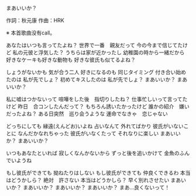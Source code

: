 まあいいか？

作詞：秋元康
作曲：HRK

※ 本首歌曲没有call。 

あなたはいつも言ってたよね？
世界で一番　親友だって
今の今まで信じてたけど
私の元彼と浮気した？
うちらは家が近かったし
幼稚園の時から一緒だから
好きなケーキも好きな動物も
好きな彼氏も似てるよね？

しょうがないかも
気が合う二人
好きになるのも
同じタイミング
付き合い始めたのは
私が先でしょ？
初めてキスしたのは
私が先でしょ？
まあいいか？
まあいいか？

私に嘘はつかないって
喧嘩をした後　指切りしたね？
仕事忙しいって言ってたけど
昨日　合コンしたんだって？
もちろん誘いたかったけど
誰かの紹介　嫌いだったよね？
ある日突然　巡り会うような
運命でなきゃ　恋じゃない

どっちにしても
縁遠(えんどお)いよね
占いなんて
外れてばかり
彼氏がいないことに
なんだかなれちゃった
彼氏がいなくたって
それなりに楽しい
まあいいか？
まあいいか？

いつもあなたといれば
寂しくなんかないから
ずっと後を追いかけて
金魚のふんでいようね

もし彼氏ができても
拗ねたりはしない
もし彼氏ができても
仲良くできるわ
本当はどうかしら？
絶対　許さない
本当はどうかしら？
早く別れさせたい
まあいいか？
まあいいか？
まあいいか？
まあいいか？
まあ…良くないって！
